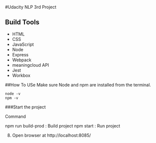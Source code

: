 #Udacity NLP 3rd Project

## Build Tools
* HTML
* CSS
* JavaScript
* Node
* Express
* Webpack
* meaningcloud API
* Jest
* Workbox



##How To USe
Make sure Node and npm are installed from the terminal.
```
node -v
npm -v
```

###Start the project

Command

npm run build-prod : Build project
npm start : Run project

8. Open browser at http://localhost:8085/

